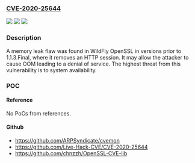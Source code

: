 ### [CVE-2020-25644](https://cve.mitre.org/cgi-bin/cvename.cgi?name=CVE-2020-25644)
![](https://img.shields.io/static/v1?label=Product&message=wildfly-openssl&color=blue)
![](https://img.shields.io/static/v1?label=Version&message=before%20wildfly-openssl%201.1.3.Final%20&color=brightgreen)
![](https://img.shields.io/static/v1?label=Vulnerability&message=CWE-401&color=brightgreen)

### Description

A memory leak flaw was found in WildFly OpenSSL in versions prior to 1.1.3.Final, where it removes an HTTP session. It may allow the attacker to cause OOM leading to a denial of service. The highest threat from this vulnerability is to system availability.

### POC

#### Reference
No PoCs from references.

#### Github
- https://github.com/ARPSyndicate/cvemon
- https://github.com/Live-Hack-CVE/CVE-2020-25644
- https://github.com/chnzzh/OpenSSL-CVE-lib

